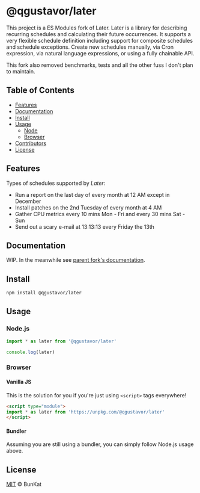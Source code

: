 # @qgustavor/later


This project is a ES Modules fork of Later. Later is a library for describing recurring schedules and calculating their future occurrences.  It supports a very flexible schedule definition including support for composite schedules and schedule exceptions. Create new schedules manually, via Cron expression, via natural language expressions, or using a fully chainable API.

This fork also removed benchmarks, tests and all the other fuss I don't plan to maintain.

## Table of Contents

* [Features](#features)
* [Documentation](#documentation)
* [Install](#install)
* [Usage](#usage)
  * [Node](#node)
  * [Browser](#browser)
* [Contributors](#contributors)
* [License](#license)

## Features

Types of schedules supported by *Later*:

* Run a report on the last day of every month at 12 AM except in December
* Install patches on the 2nd Tuesday of every month at 4 AM
* Gather CPU metrics every 10 mins Mon - Fri and every 30 mins Sat - Sun
* Send out a scary e-mail at 13:13:13 every Friday the 13th

## Documentation

WIP. In the meanwhile see [parent fork's documentation](https://breejs.github.io/later/).

## Install

```sh
npm install @qgustavor/later
```

## Usage

### Node.js

```js
import * as later from '@qgustavor/later'

console.log(later)
```

### Browser

#### Vanilla JS

This is the solution for you if you're just using `<script>` tags everywhere!

```html
<script type="module">
import * as later from 'https://unpkg.com/@qgustavor/later'
</script>
```

#### Bundler

Assuming you are still using a bundler, you can simply follow Node.js usage above.

## License

[MIT](LICENSE) © BunKat
